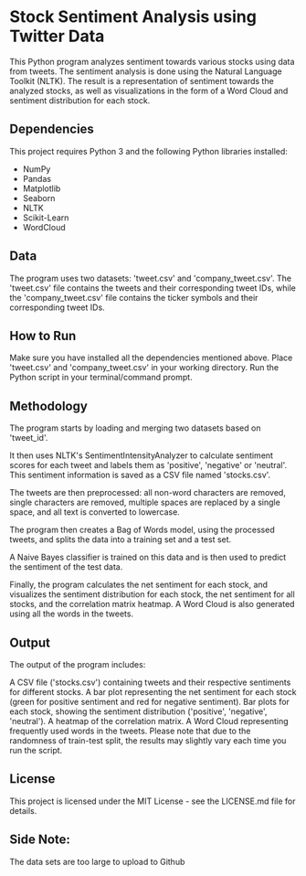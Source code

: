 # Stock Sentiment Analysis using Twitter Data
This Python program analyzes sentiment towards various stocks using data from tweets. The sentiment analysis is done using the Natural Language Toolkit (NLTK). The result is a representation of sentiment towards the analyzed stocks, as well as visualizations in the form of a Word Cloud and sentiment distribution for each stock.

## Dependencies
This project requires Python 3 and the following Python libraries installed:

- NumPy
- Pandas
- Matplotlib
- Seaborn
- NLTK
- Scikit-Learn
- WordCloud

## Data
The program uses two datasets: 'tweet.csv' and 'company_tweet.csv'. The 'tweet.csv' file contains the tweets and their corresponding tweet IDs, while the 'company_tweet.csv' file contains the ticker symbols and their corresponding tweet IDs.

## How to Run
Make sure you have installed all the dependencies mentioned above.
Place 'tweet.csv' and 'company_tweet.csv' in your working directory.
Run the Python script in your terminal/command prompt.
## Methodology
The program starts by loading and merging two datasets based on 'tweet_id'.

It then uses NLTK's SentimentIntensityAnalyzer to calculate sentiment scores for each tweet and labels them as 'positive', 'negative' or 'neutral'. This sentiment information is saved as a CSV file named 'stocks.csv'.

The tweets are then preprocessed: all non-word characters are removed, single characters are removed, multiple spaces are replaced by a single space, and all text is converted to lowercase.

The program then creates a Bag of Words model, using the processed tweets, and splits the data into a training set and a test set.

A Naive Bayes classifier is trained on this data and is then used to predict the sentiment of the test data.

Finally, the program calculates the net sentiment for each stock, and visualizes the sentiment distribution for each stock, the net sentiment for all stocks, and the correlation matrix heatmap. A Word Cloud is also generated using all the words in the tweets.

## Output
The output of the program includes:

A CSV file ('stocks.csv') containing tweets and their respective sentiments for different stocks.
A bar plot representing the net sentiment for each stock (green for positive sentiment and red for negative sentiment).
Bar plots for each stock, showing the sentiment distribution ('positive', 'negative', 'neutral').
A heatmap of the correlation matrix.
A Word Cloud representing frequently used words in the tweets.
Please note that due to the randomness of train-test split, the results may slightly vary each time you run the script.

## License
This project is licensed under the MIT License - see the LICENSE.md file for details.

## Side Note: 
The data sets are too large to upload to Github 
